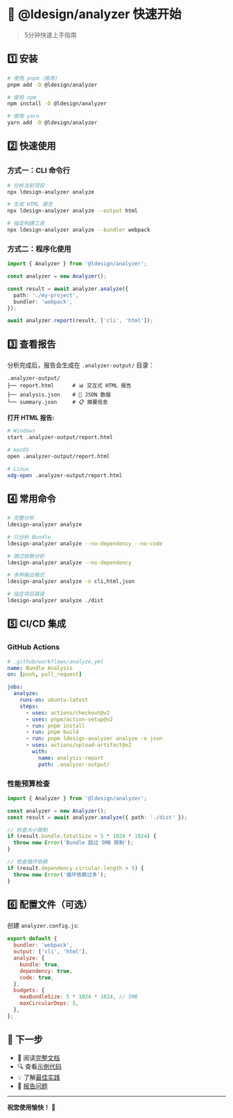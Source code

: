 # 🚀 @ldesign/analyzer 快速开始

> 5分钟快速上手指南

## 1️⃣ 安装

```bash
# 使用 pnpm（推荐）
pnpm add -D @ldesign/analyzer

# 使用 npm
npm install -D @ldesign/analyzer

# 使用 yarn
yarn add -D @ldesign/analyzer
```

## 2️⃣ 快速使用

### 方式一：CLI 命令行

```bash
# 分析当前项目
npx ldesign-analyzer analyze

# 生成 HTML 报告
npx ldesign-analyzer analyze --output html

# 指定构建工具
npx ldesign-analyzer analyze --bundler webpack
```

### 方式二：程序化使用

```typescript
import { Analyzer } from '@ldesign/analyzer';

const analyzer = new Analyzer();

const result = await analyzer.analyze({
  path: './my-project',
  bundler: 'webpack',
});

await analyzer.report(result, ['cli', 'html']);
```

## 3️⃣ 查看报告

分析完成后，报告会生成在 `.analyzer-output/` 目录：

```
.analyzer-output/
├── report.html      # 📊 交互式 HTML 报告
├── analysis.json    # 📝 JSON 数据
└── summary.json     # 📋 摘要信息
```

**打开 HTML 报告:**

```bash
# Windows
start .analyzer-output/report.html

# macOS
open .analyzer-output/report.html

# Linux
xdg-open .analyzer-output/report.html
```

## 4️⃣ 常用命令

```bash
# 完整分析
ldesign-analyzer analyze

# 只分析 Bundle
ldesign-analyzer analyze --no-dependency --no-code

# 跳过依赖分析
ldesign-analyzer analyze --no-dependency

# 多种输出格式
ldesign-analyzer analyze -o cli,html,json

# 指定项目路径
ldesign-analyzer analyze ./dist
```

## 5️⃣ CI/CD 集成

### GitHub Actions

```yaml
# .github/workflows/analyze.yml
name: Bundle Analysis
on: [push, pull_request]

jobs:
  analyze:
    runs-on: ubuntu-latest
    steps:
      - uses: actions/checkout@v2
      - uses: pnpm/action-setup@v2
      - run: pnpm install
      - run: pnpm build
      - run: pnpm ldesign-analyzer analyze -o json
      - uses: actions/upload-artifact@v2
        with:
          name: analysis-report
          path: .analyzer-output/
```

### 性能预算检查

```typescript
import { Analyzer } from '@ldesign/analyzer';

const analyzer = new Analyzer();
const result = await analyzer.analyze({ path: './dist' });

// 检查大小限制
if (result.bundle.totalSize > 5 * 1024 * 1024) {
  throw new Error('Bundle 超过 5MB 限制');
}

// 检查循环依赖
if (result.dependency.circular.length > 5) {
  throw new Error('循环依赖过多');
}
```

## 6️⃣ 配置文件（可选）

创建 `analyzer.config.js`:

```javascript
export default {
  bundler: 'webpack',
  output: ['cli', 'html'],
  analyze: {
    bundle: true,
    dependency: true,
    code: true,
  },
  budgets: {
    maxBundleSize: 5 * 1024 * 1024, // 5MB
    maxCircularDeps: 5,
  },
};
```

## 🎯 下一步

- 📖 阅读[完整文档](./README.md)
- 🔍 查看[示例代码](./examples/)
- 💡 了解[最佳实践](./README.md#最佳实践)
- 🐛 [报告问题](https://github.com/ldesign/analyzer/issues)

---

**祝您使用愉快！** 🎉

